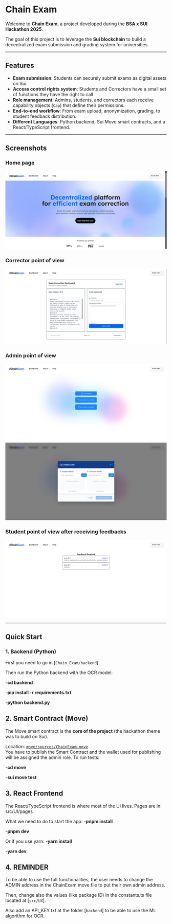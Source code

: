 # Chain Exam

Welcome to **Chain Exam**, a project developed during the **BSA x SUI Hackathon 2025**.  

The goal of this project is to leverage the **Sui blockchain** to build a decentralized exam submission and grading system for universities.  

---

##  Features

- **Exam submission**: Students can securely submit exams as digital assets on Sui.  
- **Access control rights system**: Students and Correctors have a small set of functions they have the right to call  
-  **Role management**: Admins, students, and correctors each receive capability objects (`Cap`) that define their permissions.  
-  **End-to-end workflow**: From exam upload, anonymization, grading, to student feedback distribution.  
-  **Different Languages**: Python backend, Sui Move smart contracts, and a React/TypeScript frontend.  

---
## Screenshots

### Home page
![Home page screenshot](homepage.png)

### Corrector point of view
![Corrector point of view](corrector_pov.png)

### Admin point of view
![Admin point of view](admin_pov.png)
![Admin point of view 2](admin_pov2.png)

### Student point of view after receiving feedbacks
![Student point of view](student_pov.png)

---

## Quick Start

### 1. Backend (Python)

First you need to go in [`Chain_Exam/backend`]

Then run the Python backend with the OCR model:

-**cd backend**

-**pip install -r requirements.txt**

-**python backend.py**

## 2. Smart Contract (Move)

The Move smart contract is the **core of the project** (the hackathon theme was to build on Sui).

Location: [`move/sources/ChainExam.move`](move/sources/ChainExam.move)  
You have to publish the Smart Contract and the wallet used for publishing will be assigned the admin role.
To run tests:

-**cd move**

-**sui move test**

## 3. React Frontend

The React/TypeScript frontend is where most of the UI lives.
Pages are in: src/UI/pages

What we need to do to start the app:
-**pnpm install**

-**pnpm dev**

Or if you use yarn:
-**yarn install**

-**yarn dev**

## 4. REMINDER

To be able to use the full functionalities, the user needs to change the ADMIN address in the ChainExam.move file to put their own admin address.

Then, change also the values (like package ID) in the constants.ts file located at [`src/UX`].

Also add an API_KEY.txt at the folder [`backend`] to be able to use the ML algorithm for OCR.



